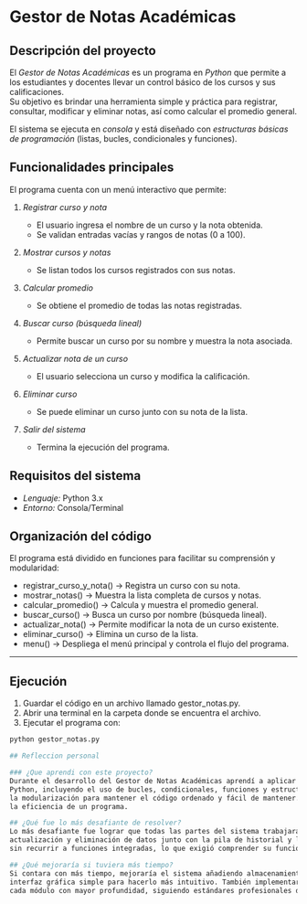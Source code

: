 # Gestor de Notas Académicas

## Descripción del proyecto
El *Gestor de Notas Académicas* es un programa en *Python* que permite a los estudiantes y docentes llevar un control básico de los cursos y sus calificaciones.  
Su objetivo es brindar una herramienta simple y práctica para registrar, consultar, modificar y eliminar notas, así como calcular el promedio general.

El sistema se ejecuta en *consola* y está diseñado con *estructuras básicas de programación* (listas, bucles, condicionales y funciones).
## Funcionalidades principales
El programa cuenta con un menú interactivo que permite:

1. *Registrar curso y nota*  
   - El usuario ingresa el nombre de un curso y la nota obtenida.  
   - Se validan entradas vacías y rangos de notas (0 a 100).  

2. *Mostrar cursos y notas*  
   - Se listan todos los cursos registrados con sus notas.  

3. *Calcular promedio*  
   - Se obtiene el promedio de todas las notas registradas.  

4. *Buscar curso (búsqueda lineal)*  
   - Permite buscar un curso por su nombre y muestra la nota asociada.  

5. *Actualizar nota de un curso*  
   - El usuario selecciona un curso y modifica la calificación.  

6. *Eliminar curso*  
   - Se puede eliminar un curso junto con su nota de la lista.  

7. *Salir del sistema*  
   - Termina la ejecución del programa.  

## Requisitos del sistema

- *Lenguaje:* Python 3.x  
- *Entorno:* Consola/Terminal  

## Organización del código

El programa está dividido en funciones para facilitar su comprensión y modularidad:

- registrar_curso_y_nota() → Registra un curso con su nota.  
- mostrar_notas() → Muestra la lista completa de cursos y notas.  
- calcular_promedio() → Calcula y muestra el promedio general.  
- buscar_curso() → Busca un curso por nombre (búsqueda lineal).  
- actualizar_nota() → Permite modificar la nota de un curso existente.  
- eliminar_curso() → Elimina un curso de la lista.  
- menu() → Despliega el menú principal y controla el flujo del programa.  

---

##  Ejecución

1. Guardar el código en un archivo llamado gestor_notas.py.  
2. Abrir una terminal en la carpeta donde se encuentra el archivo.  
3. Ejecutar el programa con:  

```bash
python gestor_notas.py

## Refleccion personal

### ¿Que aprendi con este proyecto?
Durante el desarrollo del Gestor de Notas Académicas aprendí a aplicar de manera práctica los fundamentos de la programación estructurada en
Python, incluyendo el uso de bucles, condicionales, funciones y estructuras de datos como listas, pilas y colas. También comprendí la importancia de
la modularización para mantener el código ordenado y fácil de mantener. Además, reforcé mis conocimientos sobre los algoritmos de ordenamiento y su impacto en
la eficiencia de un programa.

## ¿Qué fue lo más desafiante de resolver?
Lo más desafiante fue lograr que todas las partes del sistema trabajaran de forma coherente, especialmente la integración entre las funciones de registro,
actualización y eliminación de datos junto con la pila de historial y la cola de revisión. Otro reto importante fue implementar los algoritmos de ordenamiento
sin recurrir a funciones integradas, lo que exigió comprender su funcionamiento interno paso a paso.

## ¿Qué mejoraría si tuviera más tiempo?
Si contara con más tiempo, mejoraría el sistema añadiendo almacenamiento persistente (por ejemplo, guardando los datos en un archivo o base de datos) y una
interfaz gráfica simple para hacerlo más intuitivo. También implementaría pruebas automatizadas para garantizar la confiabilidad del programa y documentaría
cada módulo con mayor profundidad, siguiendo estándares profesionales de desarrollo de software.

